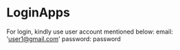 # LoginApps
For login, kindly use user account mentioned below:
email: 'user1@gmail.com'
password: password
